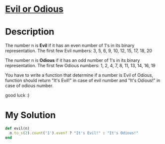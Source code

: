 # [Evil or Odious](https://www.codewars.com/kata/56fcfad9c7e1fa2472000034)

# Description
The number n is **Evil** if it has an even number of 1's in its binary representation.
The first few Evil numbers: 3, 5, 6, 9, 10, 12, 15, 17, 18, 20

The number n is **Odious** if it has an odd number of 1's in its binary representation.
The first few Odious numbers: 1, 2, 4, 7, 8, 11, 13, 14, 16, 19

You have to write a function that determine if a number is Evil of Odious, function should return "It's Evil!" in case 
of evil number and "It's Odious!" in case of odious number.

good luck :)

# My Solution
```ruby
def evil(n)
  n.to_s(2).count('1').even? ? "It's Evil!" : "It's Odious!"
end
```
